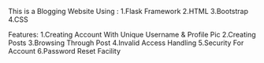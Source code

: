 This is a Blogging Website Using :
            1.Flask Framework
            2.HTML
            3.Bootstrap
            4.CSS
        
        
Features:
            1.Creating Account With Unique Username & Profile Pic
            2.Creating Posts
            3.Browsing Through Post
            4.Invalid Access Handling
            5.Security For Account
            6.Password Reset Facility
                
        

